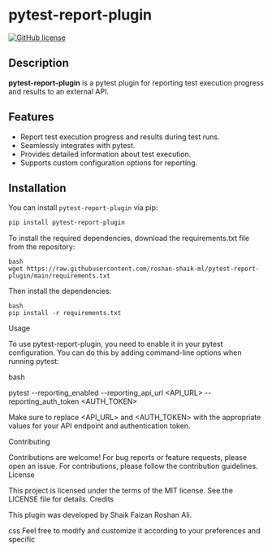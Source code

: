 # pytest-report-plugin

[![GitHub license](https://img.shields.io/github/license/roshan-shaik-ml/pytest-report-plugin)](https://github.com/roshan-shaik-ml/pytest-report-plugin/blob/main/LICENSE)

## Description

**pytest-report-plugin** is a pytest plugin for reporting test execution progress and results to an external API.

## Features

- Report test execution progress and results during test runs.
- Seamlessly integrates with pytest.
- Provides detailed information about test execution.
- Supports custom configuration options for reporting.

## Installation

You can install `pytest-report-plugin` via pip:

```bash
pip install pytest-report-plugin
```
To install the required dependencies, download the requirements.txt file from the repository:

```
bash
wget https://raw.githubusercontent.com/roshan-shaik-ml/pytest-report-plugin/main/requirements.txt
```

Then install the dependencies:
```
bash
pip install -r requirements.txt
```
Usage

To use pytest-report-plugin, you need to enable it in your pytest configuration. You can do this by adding command-line options when running pytest:

bash

pytest --reporting_enabled --reporting_api_url <API_URL> --reporting_auth_token <AUTH_TOKEN>

Make sure to replace <API_URL> and <AUTH_TOKEN> with the appropriate values for your API endpoint and authentication token.

Contributing

Contributions are welcome! For bug reports or feature requests, please open an issue. For contributions, please follow the contribution guidelines.
License

This project is licensed under the terms of the MIT license. See the LICENSE file for details.
Credits

This plugin was developed by Shaik Faizan Roshan Ali.

css
Feel free to modify and customize it according to your preferences and specific
